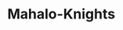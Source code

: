 # Mahalo-Knights





 <script type="text/javascript">
			       document.getElementById("upload_widget_opener").addEventListener("click", function() {
			         cloudinary.openUploadWidget({ cloud_name: 'dbyw3rhhs', upload_preset: 'u7xi2rf8'},
			           function(error, result) {
			           	console.log(result);
			             var photoLocation = $('#photo_url');
			             photoLocation.val(result[0]["url"]);
			           });
			       }, false);
			    </script>
